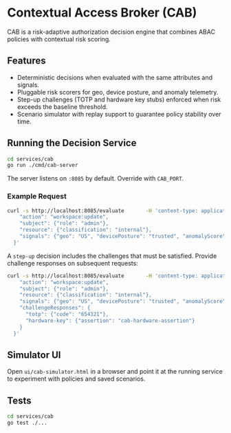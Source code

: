 
# Contextual Access Broker (CAB)

CAB is a risk-adaptive authorization decision engine that combines ABAC policies with contextual risk scoring.

## Features

- Deterministic decisions when evaluated with the same attributes and signals.
- Pluggable risk scorers for geo, device posture, and anomaly telemetry.
- Step-up challenges (TOTP and hardware key stubs) enforced when risk exceeds the baseline threshold.
- Scenario simulator with replay support to guarantee policy stability over time.

## Running the Decision Service

```bash
cd services/cab
go run ./cmd/cab-server
```

The server listens on `:8085` by default. Override with `CAB_PORT`.

### Example Request

```bash
curl -s http://localhost:8085/evaluate       -H 'content-type: application/json'       -d '{
    "action": "workspace:update",
    "subject": {"role": "admin"},
    "resource": {"classification": "internal"},
    "signals": {"geo": "US", "devicePosture": "trusted", "anomalyScore": 0.2}
  }'
```

A `step-up` decision includes the challenges that must be satisfied. Provide challenge responses on subsequent requests:

```bash
curl -s http://localhost:8085/evaluate       -H 'content-type: application/json'       -d '{
    "action": "workspace:update",
    "subject": {"role": "admin"},
    "resource": {"classification": "internal"},
    "signals": {"geo": "US", "devicePosture": "trusted", "anomalyScore": 0.55},
    "challengeResponses": {
      "totp": {"code": "654321"},
      "hardware-key": {"assertion": "cab-hardware-assertion"}
    }
  }'
```

## Simulator UI

Open `ui/cab-simulator.html` in a browser and point it at the running service to experiment with policies and saved scenarios.

## Tests

```bash
cd services/cab
go test ./...
```

